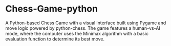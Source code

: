 # Chess-Game-python
A Python-based Chess Game with a visual interface built using Pygame and move logic powered by python-chess. The game features a human-vs-AI mode, where the computer uses the Minimax algorithm with a basic evaluation function to determine its best move.
